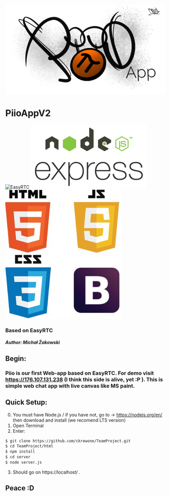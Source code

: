 ![Piio](./html/logo/ico.jpg)
# PiioAppV2

![EasyRTC](https://github.com/priologic/easyrtc/blob/master/api/img/easyrtc.png)        ![node](./html/logo/node-express.png) ![html](./html/logo/html.jpg) ![css](./html/logo/css.jpg)
### Based on EasyRTC

##### Author: Michał Żakowski

## Begin:

### Piio is our first Web-app based on EasyRTC. For demo visit https://176.107.131.238 (I think this side is alive, yet :P ). This is simple web chat app with live canvas like MS paint.


## Quick Setup:
0. You must have Node.js / if you have not, go to -> https://nodejs.org/en/ then download  and install (we recomend LTS version)
1. Open Terminal
2. Enter:
```sh
$ git clone https://github.com/ckrewone/TeamProject.git
$ cd TeamProject/html
$ npm install
$ cd server
$ node server.js
```
3. Should go on https://localhost/ .

## Peace :D
